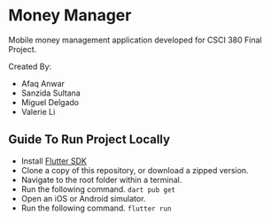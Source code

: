 # Money Manager

Mobile money management application developed for CSCI 380 Final Project.

Created By:
* Afaq Anwar
* Sanzida Sultana
* Miguel Delgado
* Valerie Li

## Guide To Run Project Locally

- Install [Flutter SDK](https://docs.flutter.dev/get-started/install)
- Clone a copy of this repository, or download a zipped version.
- Navigate to the root folder within a terminal.
- Run the following command. `dart pub get`
- Open an iOS or Android simulator.
- Run the following command. `flutter run`
